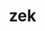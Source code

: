 ---
category: 3-letters
denotation: null
name: zek
reference_link: https://www.etymonline.com/word/zek
root_language: null
root_name: null
title: zek
type: free
word_sums:
- respelling: zek
  sum: 'Zek + '
---